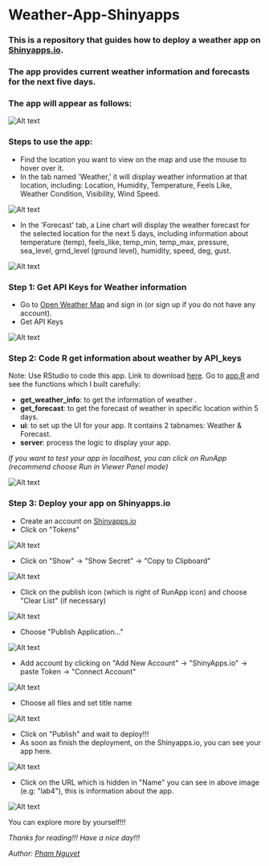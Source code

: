 # Weather-App-Shinyapps

### This is a repository that guides how to deploy a weather app on [Shinyapps.io](https://www.shinyapps.io/). 
### The app provides current weather information and forecasts for the next five days.

### The app will appear as follows:

![Alt text](images//image.png)
### Steps to use the app:
- Find the location you want to view on the map and use the mouse to hover over it.
- In the tab named 'Weather,' it will display weather information at that location, including: Location, Humidity, Temperature, Feels Like, Weather Condition, Visibility, Wind Speed.
  
![Alt text](images//image1.png)
- In the 'Forecast' tab, a Line chart will display the weather forecast for the selected location for the next 5 days, including information about temperature (temp), feels_like, temp_min, temp_max, pressure, sea_level, grnd_level (ground level), humidity, speed, deg, gust.
  
![Alt text](images//image2.png)

### Step 1: Get API Keys for Weather information
- Go to [Open Weather Map](https://openweathermap.org/api) and sign in (or sign up if you do not have any account).
- Get API Keys
  
![Alt text](images//apikeys_weather_info.png)

### Step 2: Code R get information about weather by API_keys
Note: Use RStudio to code this app. Link to download [here](https://posit.co/download/rstudio-desktop/).
Go to [app.R](app.R) and see the functions which I built carefully:
- **get_weather_info**: to get the information of weather .
- **get_forecast**: to get the forecast of weather in specific location within 5 days.
- **ui**: to set up the UI for your app. It contains 2 tabnames: Weather & Forecast.
- **server**: process the logic to display your app.

*If you want to test your app in localhost, you can click on RunApp (recommend choose Run in Viewer Panel mode)*

![Alt text](images//run_in_viewer_panel.png)

### Step 3: Deploy your app on Shinyapps.io
- Create an account on [Shinyapps.io](https://www.shinyapps.io/)
- Click on "Tokens"
  
![Alt text](images//get_token.png)
- Click on "Show" -> "Show Secret" -> "Copy to Clipboard"
  
![Alt text](images//get_secret.png)
- Click on the publish icon (which is right of RunApp icon) and choose "Clear List" (if necessary)
  
![Alt text](images//clear_list.png)
- Choose "Publish Application..."
  
![Alt text](images//publish_application.png)
- Add account by clicking on "Add New Account" -> "ShinyApps.io" -> paste Token -> "Connect Account"
  
![Alt text](images//connect_shinyapps.png)
- Choose all files and set title name
  
![Alt text](images//publish.png)
- Click on "Publish" and wait to deploy!!!
- As soon as finish the deployment, on the Shinyapps.io, you can see your app here.
  
![Alt text](images//deployed_app.png)
- Click on the URL which is hidden in "Name" you can see in above image (e.g: "lab4"), this is information about the app.
  
![Alt text](images//infor_app.png)

You can explore more by yourself!!!

*Thanks for reading!!! Have a nice day!!!*

*Author: [Pham Nguyet](https://github.com/phamnguyet2003)*
